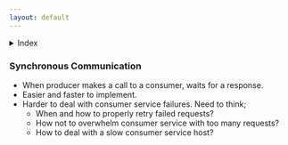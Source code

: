 ```yaml
---
layout: default
---
```


<details><summary>Index</summary>  
    1.  [Synchronous Communication](system-design-interview-distributed-message-queue-synchronous-communication)  
    2.  [Asynchronous Communication](system-design-interview-distributed-message-queue-asynchronous-communication)  
  [3 - Functional Requirements](system-design-interview-distributed-message-queue-functional-requirements)  
  [4 - Non-Functional Requirements](system-design-interview-distributed-message-queue-non-functional-requirements)  
  [5 - High-level Architecture](system-design-interview-distributed-message-queue-high-level-architecture)  
  [6 - VIP and Load Balancer](system-design-interview-distributed-message-queue-vip-and-load-balancer)  
  [7 - FrontEnd Service](system-design-interview-distributed-message-queue-frontend-service)  
  [8 - Metadata Service](system-design-interview-distributed-message-queue-metadata-service)  
  [9 - BackEnd Service](system-design-interview-distributed-message-queue-backend-service)  
  [10 - Option A : Leader - Follower Relationship](system-design-interview-distributed-message-queue-option-a-leader-follower-relationship)  
  [11 - Option B : Small cluster of independent hosts](system-design-interview-distributed-message-queue-option-b-small-cluster-of-independent-hosts)  
  [12 - In-cluster Manager vs Out-cluster Manager](system-design-interview-distributed-message-queue-in-cluster-manager-vs-out-cluster-manager)  
  [13 - Queue creation and deletion](system-design-interview-distributed-message-queue-queue-creation-and-deletion)  
  [14 - Message deletion](system-design-interview-distributed-message-queue-message-deletion)  
  [15 - Message replication](system-design-interview-distributed-message-queue-message-replication)  
  [16 - Message delivery semantics](system-design-interview-distributed-message-queue-message-delivery-semantics)  
  [17 - Push vs Pull](system-design-interview-distributed-message-queue-push-vs-pull)  
  [18 - FIFO](system-design-interview-distributed-message-queue-fifo)  
  [19 - Security](system-design-interview-distributed-message-queue-security)  
  [20 - Monitoring](system-design-interview-distributed-message-queue-monitoring)  
  [21 - Final Look](system-design-interview-distributed-message-queue-final-look)  
</details>  

### Synchronous Communication
- When producer makes a call to a consumer, waits for a response. 
- Easier and faster to implement. 
- Harder to deal with consumer service failures. Need to think;
  - When and how to properly retry failed requests? 
  - How not to overwhelm consumer service with too many requests?
  - How to deal with a slow consumer service host? 
